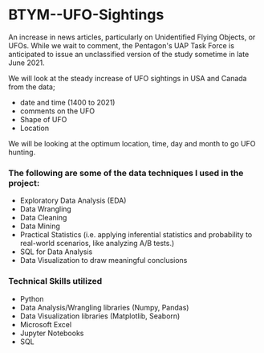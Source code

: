 # BTYM--UFO-Sightings

An increase in news articles, particularly on Unidentified Flying Objects, or UFOs. While we wait to comment, the Pentagon's UAP Task Force is anticipated to issue an unclassified version of the study sometime in late June 2021.

We will look at the steady increase of UFO sightings in USA and Canada from the data;

- date and time (1400 to 2021)
- comments on the UFO
- Shape of UFO
- Location

We will be looking at the optimum location, time, day and month to go UFO hunting.



### The following are some of the data techniques I used in the project:

- Exploratory Data Analysis (EDA)
- Data Wrangling
- Data Cleaning
- Data Mining
- Practical Statistics (i.e. applying inferential statistics and probability to real-world scenarios, like analyzing A/B tests.)
- SQL for Data Analysis
- Data Visualization to draw meaningful conclusions

### Technical Skills utilized
- Python
- Data Analysis/Wrangling libraries (Numpy, Pandas)
- Data Visualization libraries (Matplotlib, Seaborn)
- Microsoft Excel
- Jupyter Notebooks
- SQL
